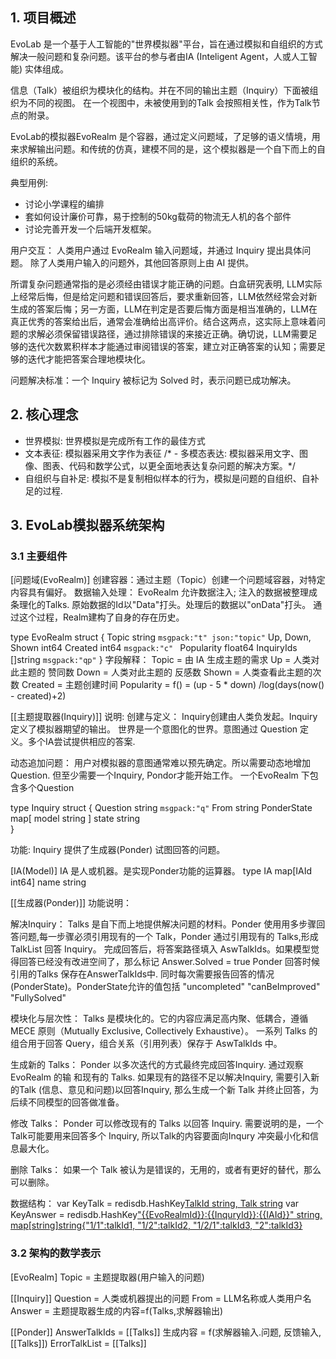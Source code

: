 

## 1. 项目概述

EvoLab 是一个基于人工智能的"世界模拟器"平台，旨在通过模拟和自组织的方式解决一般问题和复杂问题。该平台的参与者由IA (Inteligent Agent，人或人工智能) 实体组成。

信息（Talk）被组织为模块化的结构。并在不同的输出主题（Inquiry）下面被组织为不同的视图。
在一个视图中，未被使用到的Talk 会按照相关性，作为Talk节点的附录。

EvoLab的模拟器EvoRealm 是个容器，通过定义问题域，了足够的语义情境，用来求解输出问题。和传统的仿真，建模不同的是，这个模拟器是一个自下而上的自组织的系统。

典型用例:
- 讨论小学课程的编排
- 套如何设计廉价可靠，易于控制的50kg载荷的物流无人机的各个部件
- 讨论完善开发一个后端开发框架。

用户交互：
人类用户通过 EvoRealm 输入问题域，并通过 Inquiry 提出具体问题。
除了人类用户输入的问题外，其他回答原则上由 AI 提供。


所谓复杂问题通常指的是必须经由错误才能正确的问题。白盒研究表明, LLM实际上经常后悔，但是给定问题和错误回答后，要求重新回答，LLM依然经常会对新生成的答案后悔；另一方面，LLM在判定是否要后悔方面是相当准确的，LLM在真正优秀的答案给出后，通常会准确给出高评价。结合这两点，这实际上意味着问题的求解必须保留错误路径，通过排除错误的来接近正确。确切说，LLM需要足够的迭代次数累积样本才能通过审阅错误的答案，建立对正确答案的认知；需要足够的迭代才能把答案合理地模块化。

问题解决标准：一个 Inquiry 被标记为 Solved 时，表示问题已成功解决。

## 2. 核心理念
- 世界模拟: 世界模拟是完成所有工作的最佳方式
- 文本表征: 模拟器采用文字作为表征
/* - 多模态表达: 模拟器采用文字、图像、图表、代码和数学公式，以更全面地表达复杂问题的解决方案。*/
- 自组织与自补足: 模拟不是复制相似样本的行为，模拟是问题的自组织、自补足的过程.

## 3. EvoLab模拟器系统架构 
### 3.1  主要组件


[问题域(EvoRealm)]
创建容器：通过主题（Topic）创建一个问题域容器，对特定内容具有偏好。
数据输入处理：
	EvoRealm 允许数据注入;
	注入的数据被整理成条理化的Talks. 原始数据的Id以"Data"打头。处理后的数据以"onData"打头。
	通过这个过程，Realm建构了自身的存在历史。
	

type EvoRealm struct {
	Topic           string `msgpack:"t" json:"topic"`
	Up, Down, Shown int64
	Created         int64 `msgpack:"c" `
    Popularity        float64
	InquiryIds []string `msgpack:"qp"`
}
字段解释：
Topic = 由 IA 生成主题的需求
Up = 人类对此主题的 赞同数
Down = 人类对此主题的 反感数
Shown = 人类查看此主题的次数
Created = 主题创建时间
Popularity = f() = (up - 5 * down) /log(days(now() - created)+2)


[[主题提取器(Inquiry)]]
说明: 
创建与定义：
	Inquiry创建由人类负发起。Inquiry定义了模拟器期望的输出。
	世界是一个意图化的世界。意图通过 Question 定义。多个IA尝试提供相应的答案.

动态追加问题：
用户对模拟器的意图通常难以预先确定。所以需要动态地增加Question. 但至少需要一个Inquiry, Pondor才能开始工作。
一个EvoRealm 下包含多个Question

type Inquiry struct {
	Question string `msgpack:"q"`
	From     string
	PonderState map[ model string ] state string	
}

功能: Inquiry 提供了生成器(Ponder) 试图回答的问题。


[IA(Model)]
IA 是人或机器。是实现Ponder功能的运算器。
type IA map[IAId int64] name string

[[生成器(Ponder)]]
功能说明：

解决Inquiry：
	Talks 是自下而上地提供解决问题的材料。Ponder 使用用多步骤回答问题,每一步骤必须引用现有的一个 Talk，Ponder 通过引用现有的 Talks,形成TalkList 回答 Inquiry。
	完成回答后，将答案路径填入 AswTalkIds。如果模型觉得回答已经没有改进空间了，那么标记 Answer.Solved = true
	Ponder 回答时候引用的Talks 保存在AnswerTalkIds中. 
	同时每次需要报告回答的情况(PonderState)。PonderState允许的值包括 "uncompleted" "canBeImproved" "FullySolved" 

模块化与层次性：
	Talks 是模块化的。它的内容应满足高内聚、低耦合，遵循 MECE 原则（Mutually Exclusive, Collectively Exhaustive）。
	一系列 Talks 的组合用于回答 Query，组合关系（引用列表）保存于 AswTalkIds 中。

生成新的 Talks：
	Ponder 以多次迭代的方式最终完成回答Inquiry. 通过观察 EvoRealm 的输 和现有的 Talks. 如果现有的路径不足以解决Inquiry, 需要引入新的Talk (信息、意见和问题)以回答Inquiry, 那么生成一个新 Talk 并终止回答，为后续不同模型的回答做准备。

修改 Talks：
	Ponder 可以修改现有的 Talks 以回答 Inquiry. 需要说明的是，一个Talk可能要用来回答多个 Inquiry, 所以Talk的内容要面向Inqury 冲突最小化和信息最大化。

删除 Talks：
	如果一个 Talk 被认为是错误的，无用的，或者有更好的替代，那么可以删除。

数据结构：
var KeyTalk = redisdb.HashKey[TalkId string, Talk string]()
var KeyAnswer = redisdb.HashKey["{{EvoRealmId}}:{{InquryId}}:{{IAId}}" string, map[string]string{"1/1":talkId1, "1/2":talkId2, "1/2/1":talkId3, "2":talkId3}]()


### 3.2 架构的数学表示
[EvoRealm]
    Topic = 主题提取器(用户输入的问题)
    
[[Inquiry]]
	Question = 人类或机器提出的问题
	From     = LLM名称或人类用户名
    Answer = 主题提取器生成的内容=f(Talks,求解器输出)
	
[[Ponder]]
AnswerTalkIds = [[Talks]]
生成内容 = f(求解器输入.问题, 反馈输入,[[Talks]]) 
ErrorTalkList = [[Talks]]




